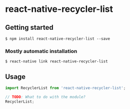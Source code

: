 # react-native-recycler-list

## Getting started

`$ npm install react-native-recycler-list --save`

### Mostly automatic installation

`$ react-native link react-native-recycler-list`

## Usage
```javascript
import RecyclerList from 'react-native-recycler-list';

// TODO: What to do with the module?
RecyclerList;
```
